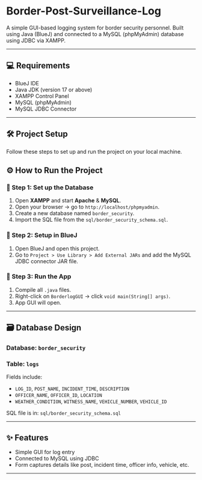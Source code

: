 # Border-Post-Surveillance-Log

A simple GUI-based logging system for border security personnel. Built using Java (BlueJ) and connected to a MySQL (phpMyAdmin)  database using JDBC via XAMPP.

---

## 💻 Requirements

- BlueJ IDE
- Java JDK (version 17 or above)
- XAMPP Control Panel
- MySQL (phpMyAdmin)
- MySQL JDBC Connector

---



## 🛠️ Project Setup

Follow these steps to set up and run the project on your local machine.



## ⚙️ How to Run the Project

### 🔹 Step 1: Set up the Database

1. Open **XAMPP** and start **Apache** & **MySQL**.
2. Open your browser → go to `http://localhost/phpmyadmin`.
3. Create a new database named `border_security`.
4. Import the SQL file from the `sql/border_security_schema.sql`.

### 🔹 Step 2: Setup in BlueJ

1. Open BlueJ and open this project.
2. Go to `Project > Use Library > Add External JARs` and add the MySQL JDBC connector JAR file.


### 🔹 Step 3: Run the App

1. Compile all `.java` files.
2. Right-click on `BorderlogGUI` → click `void main(String[] args)`.
3. App GUI will open.

---

## 🗃️ Database Design

### Database: `border_security`
### Table: `logs`

Fields include:
- `LOG_ID`, `POST_NAME`, `INCIDENT_TIME`, `DESCRIPTION`
- `OFFICER_NAME`, `OFFICER_ID`, `LOCATION`
- `WEATHER_CONDITION`, `WITNESS_NAME`, `VEHICLE_NUMBER`, `VEHICLE_ID`

SQL file is in: `sql/border_security_schema.sql`

---

## ✨ Features

- Simple GUI for log entry
- Connected to MySQL using JDBC
- Form captures details like post, incident time, officer info, vehicle, etc.

---


